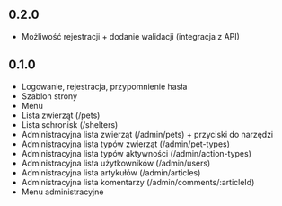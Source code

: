 ## 0.2.0
- Możliwość rejestracji + dodanie walidacji (integracja z API)


## 0.1.0
- Logowanie, rejestracja, przypomnienie hasła
- Szablon strony
- Menu
- Lista zwierząt (/pets)
- Lista schronisk (/shelters)
- Administracyjna lista zwierząt (/admin/pets) + przyciski do narzędzi
- Administracyjna lista typów zwierząt (/admin/pet-types)
- Administracyjna lista typów aktywności (/admin/action-types)
- Administracyjna lista użytkowników (/admin/users)
- Administracyjna lista artykułów (/admin/articles)
- Administracyjna lista komentarzy (/admin/comments/:articleId)
- Menu administracyjne


